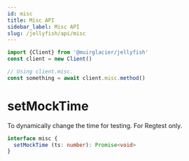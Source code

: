 ```yaml
---
id: misc
title: Misc API
sidebar_label: Misc API
slug: /jellyfish/api/misc
---
```


```js
import {Client} from '@muirglacier/jellyfish'
const client = new Client()

// Using client.misc.
const something = await client.misc.method()
```

# setMockTime

To dynamically change the time for testing. For Regtest only.

```ts title="client.misc.setMockTime()"
interface misc {
  setMockTime (ts: number): Promise<void>
}
```
